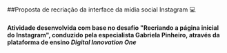 ##Proposta de recriação da interface da mídia social Instagram 💻

#### Atividade desenvolvida com base no desafio "Recriando a página inicial do Instagram", conduzido pela especialista Gabriela Pinheiro, através da plataforma de ensino <i> Digital Innovation One</i>
 
